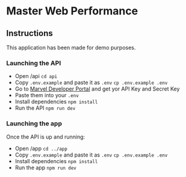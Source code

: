 # Master Web Performance

## Instructions

This application has been made for demo purposes.

### Launching the API

- Open /api `cd api`
- Copy `.env.example` and paste it as `.env` `cp .env.example .env`
- Go to [Marvel Developer Portal](https://developer.marvel.com/) and get yor API Key and Secret Key
- Paste them into your `.env`
- Install dependencies `npm install`
- Run the API `npm run dev`

### Launching the app
Once the API is up and running:
- Open /app `cd ../app`
- Copy `.env.example` and paste it as `.env` `cp .env.example .env`
- Install dependencies `npm install`
- Run the app `npm run dev`
